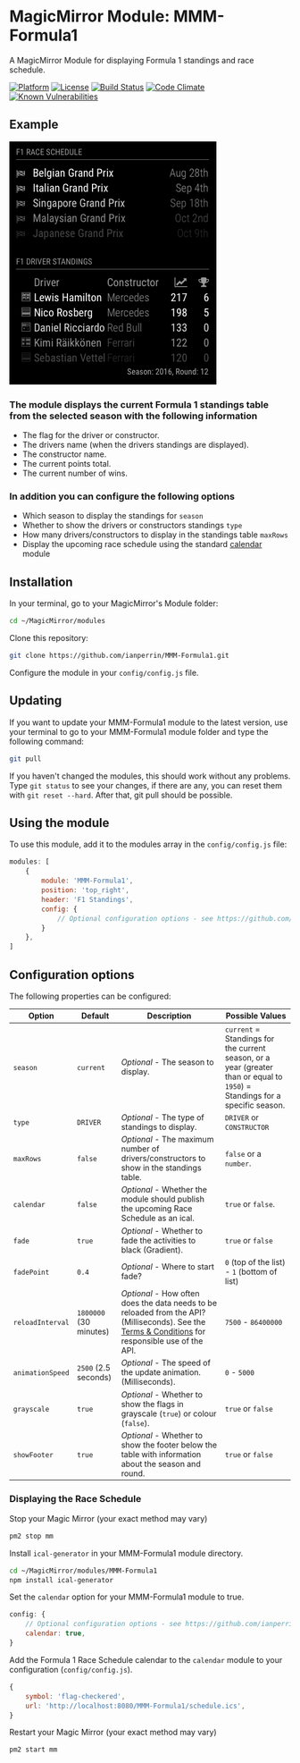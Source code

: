 # MagicMirror Module: MMM-Formula1

A MagicMirror Module for displaying Formula 1 standings and race schedule.

[![Platform](https://img.shields.io/badge/platform-MagicMirror-informational)](https://MagicMirror.builders)
[![License](https://img.shields.io/badge/license-MIT-informational)](https://raw.githubusercontent.com/ianperrin/MMM-Formula1/master/LICENSE)
[![Build Status](https://travis-ci.org/ianperrin/MMM-Formula1.svg?branch=master)](https://travis-ci.org/ianperrin/MMM-Formula1)
[![Code Climate](https://codeclimate.com/github/ianperrin/MMM-Formula1/badges/gpa.svg)](https://codeclimate.com/github/ianperrin/MMM-Formula1)
[![Known Vulnerabilities](https://snyk.io/test/github/ianperrin/MMM-Formula1/badge.svg)](https://snyk.io/test/github/ianperrin/MMM-Formula1)

## Example

![Example screenshot](.github/example.png)

### The module displays the current Formula 1 standings table from the selected season with the following information

* The flag for the driver or constructor.
* The drivers name (when the drivers standings are displayed).
* The constructor name.
* The current points total.
* The current number of wins.

### In addition you can configure the following options

* Which season to display the standings for `season`
* Whether to show the drivers or constructors standings `type`
* How many drivers/constructors to display in the standings table `maxRows`
* Display the upcoming race schedule using the standard [calendar](https://github.com/MichMich/MagicMirror/tree/develop/modules/default/calendar) module

## Installation

In your terminal, go to your MagicMirror's Module folder:

````bash
cd ~/MagicMirror/modules
````

Clone this repository:

````bash
git clone https://github.com/ianperrin/MMM-Formula1.git
````

Configure the module in your `config/config.js` file.

## Updating

If you want to update your MMM-Formula1 module to the latest version, use your terminal to go to your MMM-Formula1 module folder and type the following command:

````bash
git pull
````

If you haven't changed the modules, this should work without any problems.
Type `git status` to see your changes, if there are any, you can reset them with `git reset --hard`. After that, git pull should be possible.

## Using the module

To use this module, add it to the modules array in the `config/config.js` file:

````javascript
modules: [
    {
        module: 'MMM-Formula1',
        position: 'top_right',
        header: 'F1 Standings',
        config: {
            // Optional configuration options - see https://github.com/ianperrin/MMM-Formula1#configuration-options
        }
    },
]
````

## Configuration options

The following properties can be configured:

| **Option** | **Default** | **Description** | **Possible Values** |
| --- | --- | --- | --- |
| `season` | `current` | *Optional* - The season to display. | `current` = Standings for the current season, or a year (greater than or equal to `1950`) = Standings for a specific season. |
| `type` | `DRIVER` | *Optional* - The type of standings to display. | `DRIVER` or `CONSTRUCTOR` |
| `maxRows` | `false` | *Optional* - The maximum number of drivers/constructors to show in the standings table. |  `false` or a `number`. |
| `calendar` | `false` | *Optional* - Whether the module should publish the upcoming Race Schedule as an ical. | `true` or `false`. |
| `fade` | `true` | *Optional* - Whether to fade the activities to black (Gradient). | `true` or `false` |
| `fadePoint` | `0.4` | *Optional* - Where to start fade? |  `0` (top of the list) - `1` (bottom of list) |
| `reloadInterval` | `1800000` (30 minutes) | *Optional* - How often does the data needs to be reloaded from the API? (Milliseconds). See the [Terms & Conditions](http://ergast.com/mrd/terms/) for responsible use of the API. |  `7500` - `86400000` |
| `animationSpeed` | `2500` (2.5 seconds) | *Optional* - The speed of the update animation. (Milliseconds). | `0` - `5000` |
| `grayscale` | `true` | *Optional* - Whether to show the flags in grayscale (`true`) or colour (`false`). |  `true` or `false` |
| `showFooter` | `true` | *Optional* - Whether to show the footer below the table with information about the season and round. |  `true` or `false` |

### Displaying the Race Schedule

Stop your Magic Mirror (your exact method may vary)

````bash
pm2 stop mm
````

Install `ical-generator` in your MMM-Formula1 module directory.

````bash
cd ~/MagicMirror/modules/MMM-Formula1
npm install ical-generator
````

Set the `calendar` option for your MMM-Formula1 module to true.

````javascript
config: {
    // Optional configuration options - see https://github.com/ianperrin/MMM-Formula1#configuration-options
    calendar: true,
}
````

Add the Formula 1 Race Schedule calendar to the `calendar` module to your configuration (`config/config.js`).

````javascript
{
    symbol: 'flag-checkered',
    url: 'http://localhost:8080/MMM-Formula1/schedule.ics',
}
````

Restart your Magic Mirror (your exact method may vary)

````bash
pm2 start mm
````
